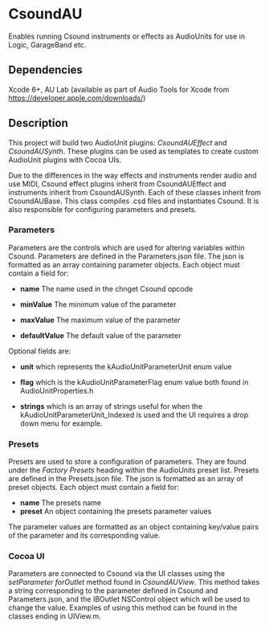 # CsoundAU
Enables running Csound instruments or effects as AudioUnits for use in Logic, GarageBand etc.

## Dependencies
Xcode 6+, AU Lab (available as part of Audio Tools for Xcode from https://developer.apple.com/downloads/)

## Description

This project will build two AudioUnit plugins: _CsoundAUEffect_ and _CsoundAUSynth_.
These plugins can be used as templates to create custom AudioUnit plugins with Cocoa UIs. 

Due to the differences in the way effects and instruments render audio and use MIDI, 
Csound effect plugins inherit from CsoundAUEffect and instruments inherit from CsoundAUSynth.
Each of these classes inherit from CsoundAUBase.
This class compiles .csd files and instantiates Csound. 
It is also responsible for configuring parameters and presets.

### Parameters

Parameters are the controls which are used for altering variables within Csound. 
Parameters are defined in the Parameters.json file.
The json is formatted as an array containing parameter objects.
Each object must contain a field for:

- **name** The name used in the chnget Csound opcode

- **minValue** The minimum value of the parameter

- **maxValue** The maximum value of the parameter

- **defaultValue** The default value of the parameter

Optional fields are: 

- **unit** which represents the kAudioUnitParameterUnit enum value

- **flag** which is the kAudioUnitParameterFlag enum value both found in AudioUnitProperties.h

- **strings** which is an array of strings useful for when the kAudioUnitParameterUnit_Indexed is used and the UI requires a drop down menu for example.

### Presets

Presets are used to store a configuration of parameters. 
They are found under the _Factory Presets_ heading within the AudioUnits preset list. 
Presets are defined in the Presets.json file.
The json is formatted as an array of preset objects.
Each object must contain a field for:

- **name** The presets name
- **preset** An object containing the presets parameter values

The parameter values are formatted as an object containing key/value pairs of the parameter and its corresponding value.

### Cocoa UI

Parameters are connected to Csound via the UI classes using the _setParameter forOutlet_ method found in _CsoundAUView_.
This method takes a string corresponding to the parameter defined in Csound and Parameters.json,
and the IBOutlet NSControl object which will be used to change the value. Examples of using this method can be found in the classes ending in UIView.m.
